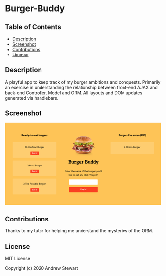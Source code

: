 # Burger-Buddy

## Table of Contents

* [Description](#description)
* [Screenshot](#screenshot)
* [Contributions](#contributions)
* [License](#license)


## Description

A playful app to keep track of my burger ambitions and conquests. Primarily an exercise in understanding the relationship between front-end AJAX and back-end Controller, Model and ORM. All layouts and DOM updates generated via handlebars.


## Screenshot

![Burger Buddy UI](public/assets/img/burger-buddy.png)


## Contributions

Thanks to my tutor for helping me understand the mysteries of the ORM.


## License

MIT License

Copyright (c) 2020 Andrew Stewart

